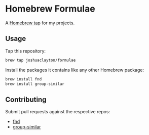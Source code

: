 # Homebrew Formulae

A [Homebrew tap] for my projects.

[Homebrew tap]: https://docs.brew.sh/Taps

## Usage

Tap this repository:

```sh
brew tap joshuaclayton/formulae
```

Install the packages it contains like any other Homebrew package:

```sh
brew install fnd
brew install group-similar
```

## Contributing

Submit pull requests against the respective repos:

* [fnd](https://github.com/joshuaclayton/fnd)
* [group-similar](https://github.com/joshuaclayton/group-similar)
